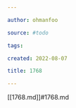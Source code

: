 ```yaml
---

author: ohmanfoo

source: #todo

tags: 

created: 2022-08-07

title: 1768

---
```

[[1768.md]]#1768.md